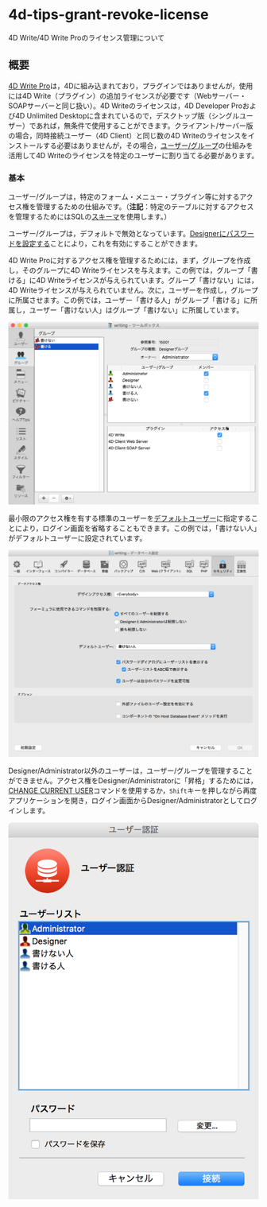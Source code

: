 # 4d-tips-grant-revoke-license
4D Write/4D Write Proのライセンス管理について

## 概要

[4D Write Pro](http://doc.4d.com/4Dv16/4D/16/Presentation.200-3048089.ja.html)は，4Dに組み込まれており，プラグインではありませんが，使用には4D Write（プラグイン）の追加ライセンスが必要です（Webサーバー・SOAPサーバーと同じ扱い）。4D Writeのライセンスは，4D Developer Proおよび4D Unlimited Desktopに含まれているので，デスクトップ版（シングルユーザー）であれば，無条件で使用することができます。クライアント/サーバー版の場合，同時接続ユーザー（4D Client）と同じ数の4D Writeのライセンスをインストールする必要はありませんが，その場合，[ユーザー/グループ](http://doc.4d.com/4Dv16/4D/16/Access-system-overview.300-3049059.ja.html)の仕組みを活用して4D Writeのライセンスを特定のユーザーに割り当てる必要があります。

### 基本

ユーザー/グループは，特定のフォーム・メニュー・プラグイン等に対するアクセス権を管理するための仕組みです。（**注記**：特定のテーブルに対するアクセスを管理するためにはSQLの[スキーマ](http://doc.4d.com/4Dv16/4D/16/CREATE-SCHEMA.300-3201309.ja.html)を使用します。）

ユーザー/グループは，デフォルトで無効となっています。[Designerにパスワードを設定する](http://doc.4d.com/4Dv16/4D/16/Activating-access-control.300-3049054.ja.html)ことにより，これを有効にすることができます。

4D Write Proに対するアクセス権を管理するためには，まず，グループを作成し，そのグループに4D Writeライセンスを与えます。この例では，グループ「書ける」に4D Writeライセンスが与えられています。グループ「書けない」には，4D Writeライセンスが与えられていません。次に，ユーザーを作成し，グループに所属させます。この例では，ユーザー「書ける人」がグループ「書ける」に所属し，ユーザー「書けない人」はグループ「書けない」に所属しています。

<img src="./group.png" width="600" />

最小限のアクセス権を有する標準のユーザーを[デフォルトユーザー](http://doc.4d.com/4Dv16/4D/16/Setting-a-Default-User.300-3049055.ja.html)に指定することにより，ログイン画面を省略することもできます。この例では，「書けない人」がデフォルトユーザーに設定されています。

<img src="./default.png" width="600" />

Designer/Administrator以外のユーザーは，ユーザー/グループを管理することができません。アクセス権をDesigner/Administratorに「昇格」するためには，[CHANGE CURRENT USER](http://doc.4d.com/4Dv16/4D/16/CHANGE-CURRENT-USER.301-3036847.ja.html)コマンドを使用するか，``Shift``キーを押しながら再度アプリケーションを開き，ログイン画面からDesigner/Administratorとしてログインします。

<img src="./login.png" width="600" />
